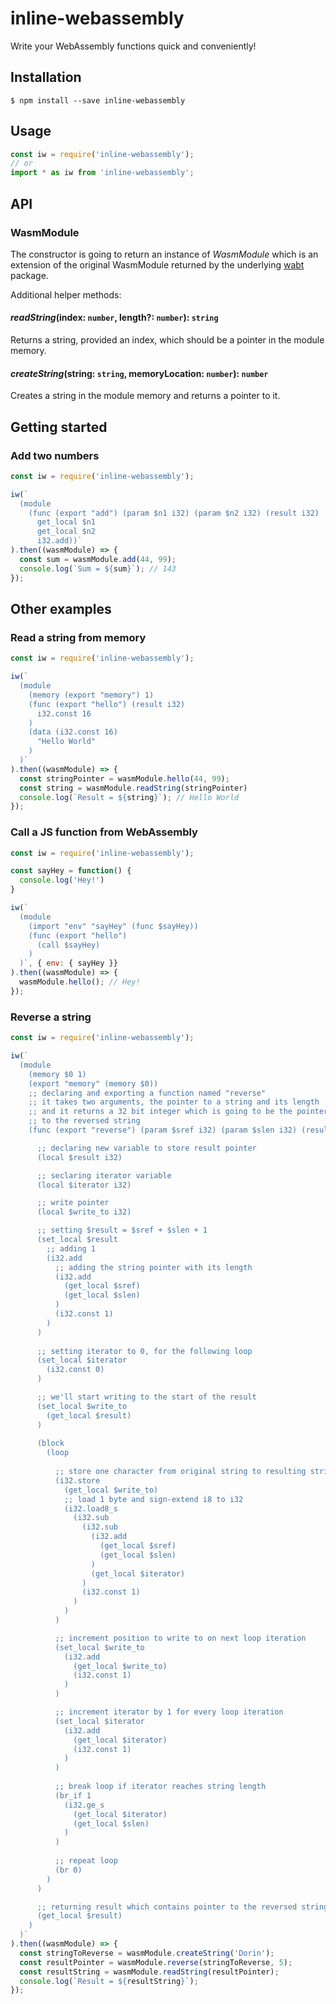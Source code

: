 # inline-webassembly

Write your WebAssembly functions quick and conveniently!

## Installation

```shell
$ npm install --save inline-webassembly
```

## Usage

```js
const iw = require('inline-webassembly');
// or
import * as iw from 'inline-webassembly';
```

## API

### WasmModule

The constructor is going to return an instance of *WasmModule* which is an extension of the original WasmModule returned by the underlying <a href="https://www.npmjs.com/package/wabt">wabt</a> package.

Additional helper methods:

 #### *readString*(index: `number`, length?: `number`): `string`
 Returns a string, provided an index, which should be a pointer in the module memory. 
 #### *createString*(string: `string`, memoryLocation: `number`): `number`
 Creates a string in the module memory and returns a pointer to it.

## Getting started

### Add two numbers

```js
const iw = require('inline-webassembly');

iw(`
  (module
    (func (export "add") (param $n1 i32) (param $n2 i32) (result i32)
      get_local $n1
      get_local $n2
      i32.add))`
).then((wasmModule) => {
  const sum = wasmModule.add(44, 99);
  console.log(`Sum = ${sum}`); // 143
});
```

## Other examples

### Read a string from memory

```js
const iw = require('inline-webassembly');

iw(`
  (module
    (memory (export "memory") 1)
    (func (export "hello") (result i32)
      i32.const 16
    )
    (data (i32.const 16)
      "Hello World"
    )
  )`
).then((wasmModule) => {
  const stringPointer = wasmModule.hello(44, 99);
  const string = wasmModule.readString(stringPointer)
  console.log(`Result = ${string}`); // Hello World
});
```

### Call a JS function from WebAssembly

```js
const iw = require('inline-webassembly');

const sayHey = function() {
  console.log('Hey!')
}

iw(`
  (module
    (import "env" "sayHey" (func $sayHey))
    (func (export "hello")
      (call $sayHey)
    )
  )`, { env: { sayHey }}
).then((wasmModule) => {
  wasmModule.hello(); // Hey!
});
```

### Reverse a string

```js
const iw = require('inline-webassembly');

iw(`
  (module
    (memory $0 1)
    (export "memory" (memory $0))
    ;; declaring and exporting a function named "reverse"
    ;; it takes two arguments, the pointer to a string and its length
    ;; and it returns a 32 bit integer which is going to be the pointer
    ;; to the reversed string
    (func (export "reverse") (param $sref i32) (param $slen i32) (result i32)

      ;; declaring new variable to store result pointer
      (local $result i32)

      ;; seclaring iterator variable
      (local $iterator i32)

      ;; write pointer
      (local $write_to i32)

      ;; setting $result = $sref + $slen + 1
      (set_local $result
        ;; adding 1
        (i32.add
          ;; adding the string pointer with its length
          (i32.add
            (get_local $sref)
            (get_local $slen)
          )
          (i32.const 1)
        )
      )
      
      ;; setting iterator to 0, for the following loop
      (set_local $iterator
        (i32.const 0)  
      )

      ;; we'll start writing to the start of the result
      (set_local $write_to
        (get_local $result)  
      )
        
      (block
        (loop
          
          ;; store one character from original string to resulting string
          (i32.store
            (get_local $write_to)
            ;; load 1 byte and sign-extend i8 to i32
            (i32.load8_s
              (i32.sub
                (i32.sub
                  (i32.add
                    (get_local $sref)
                    (get_local $slen)
                  )
                  (get_local $iterator)
                )
                (i32.const 1)
              )
            )  
          )

          ;; increment position to write to on next loop iteration
          (set_local $write_to
            (i32.add
              (get_local $write_to)
              (i32.const 1)  
            )  
          )

          ;; increment iterator by 1 for every loop iteration
          (set_local $iterator
            (i32.add
              (get_local $iterator)
              (i32.const 1)  
            )  
          )
          
          ;; break loop if iterator reaches string length
          (br_if 1
            (i32.ge_s
              (get_local $iterator)
              (get_local $slen)
            )
          )
          
          ;; repeat loop
          (br 0)
        )
      )

      ;; returning result which contains pointer to the reversed string
      (get_local $result)
    )
  )`
).then((wasmModule) => {
  const stringToReverse = wasmModule.createString('Dorin');
  const resultPointer = wasmModule.reverse(stringToReverse, 5);
  const resultString = wasmModule.readString(resultPointer);
  console.log(`Result = ${resultString}`);
});
```